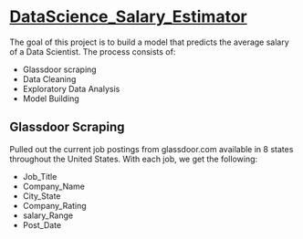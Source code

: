 # [DataScience_Salary_Estimator](https://github.com/satheeshkumar-r/DataScience_Salary_Estimator)
The goal of this project is to build a model that predicts the average salary of a Data Scientist. The process consists of:
  *	Glassdoor scraping
  *	Data Cleaning
  *	Exploratory Data Analysis
  *	Model Building

## Glassdoor Scraping
Pulled out the current job postings from glassdoor.com available in 8 states throughout the United States. With each job, we get the following:
*	Job_Title
*	Company_Name
*	City_State
*	Company_Rating
*	salary_Range
*	Post_Date

